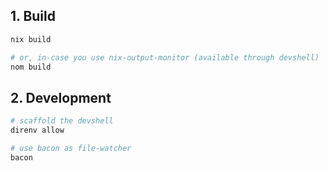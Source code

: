 ## 1. Build

```sh
nix build

# or, in-case you use nix-output-monitor (available through devshell)
nom build
```

## 2. Development

```sh
# scaffold the devshell
direnv allow

# use bacon as file-watcher
bacon
```
